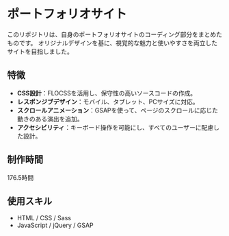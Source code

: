 # ポートフォリオサイト
このリポジトリは、自身のポートフォリオサイトのコーディング部分をまとめたものです。
オリジナルデザインを基に、視覚的な魅力と使いやすさを両立したサイトを目指しました。

## 特徴
* **CSS設計**：FLOCSSを活用し、保守性の高いソースコードの作成。
* **レスポンジブデザイン**：モバイル、タブレット、PCサイズに対応。
* **スクロールアニメーション**：GSAPを使って、ページのスクロールに応じた動きのある演出を追加。
* **アクセシビリティ**：キーボード操作を可能にし、すべてのユーザーに配慮した設計。

## 制作時間
176.5時間

## 使用スキル
* HTML / CSS / Sass
* JavaScript / jQuery / GSAP
